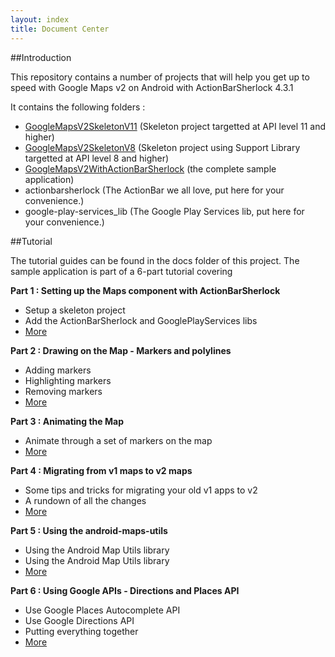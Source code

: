 ```yaml
---
layout: index
title: Document Center
---
```


##Introduction

This repository contains a number of projects that will help you get up to speed with Google Maps v2 on Android with ActionBarSherlock 4.3.1

It contains the following folders :

- [GoogleMapsV2SkeletonV11](https://github.com/ddewaele/GoogleMapsV2WithActionBarSherlock/tree/master/GoogleMapsV2SkeletonV11) (Skeleton project targetted at API level 11 and higher)
- [GoogleMapsV2SkeletonV8](https://github.com/ddewaele/GoogleMapsV2WithActionBarSherlock/tree/master/GoogleMapsV2SkeletonV8) (Skeleton project using Support Library targetted at API level 8 and higher)
- [GoogleMapsV2WithActionBarSherlock](https://github.com/ddewaele/GoogleMapsV2WithActionBarSherlock/tree/master/GoogleMapsV2WithActionBarSherlock) (the complete sample application)
- actionbarsherlock (The ActionBar we all love, put here for your convenience.)
- google-play-services_lib (The Google Play Services lib, put here for your convenience.)

##Tutorial

The tutorial guides can be found in the docs folder of this project. The sample application is part of a 6-part tutorial covering

**Part 1 : Setting up the Maps component with ActionBarSherlock**

- Setup a skeleton project
- Add the ActionBarSherlock and GooglePlayServices libs
- [More](./part1)

**Part 2 : Drawing on the Map - Markers and polylines**

- Adding markers
- Highlighting markers
- Removing markers
- [More](./part2)

**Part 3 : Animating the Map**

- Animate through a set of markers on the map
- [More](./part3)

**Part 4 : Migrating from v1 maps to v2 maps**

- Some tips and tricks for migrating your old v1 apps to v2
- A rundown of all the changes
- [More](./part4)

**Part 5 : Using the android-maps-utils**

- Using the Android Map Utils library
- Using the Android Map Utils library
- [More](./part5)

**Part 6 : Using Google APIs - Directions and Places API**

- Use Google Places Autocomplete API
- Use Google Directions API
- Putting everything together
- [More](./part6)





